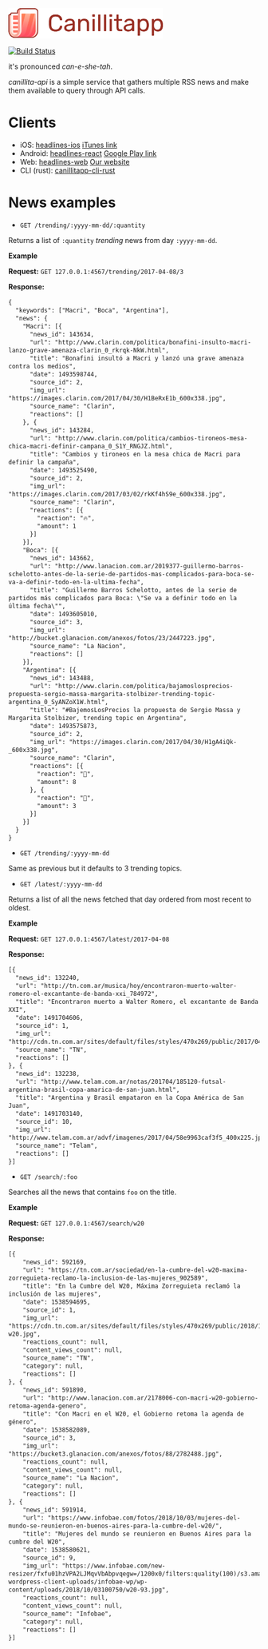 <img src="https://github.com/Canillitapp/headlines-api/blob/master/readme-assets/canillitapp_readme_header.png" height="60" /> 

[![Build Status](https://travis-ci.org/Canillitapp/headlines-api.svg?branch=master)](https://travis-ci.org/Canillitapp/headlines-api)

it's pronounced *can-e-she-tah*.

*canillita-api* is a simple service that gathers multiple RSS news and make them available to query through API calls.

# Clients
- iOS: [headlines-ios](https://github.com/Canillitapp/headlines-iOS) [iTunes link](https://itunes.apple.com/ar/app/canillitapp/id1148447560?l=en&mt=8)
- Android: [headlines-react](https://github.com/Canillitapp/headlines-react) [Google Play link](https://play.google.com/store/apps/details?id=com.headlinesreact&hl=en)
- Web: [headlines-web](https://github.com/Canillitapp/headlines-web) [Our website](https://canillitapp.com)
- CLI (rust): [canillitapp-cli-rust](https://github.com/betzerra/canillitapp-cli-rust)


# News examples
- `GET /trending/:yyyy-mm-dd/:quantity`

Returns a list of `:quantity` _trending_ news from day `:yyyy-mm-dd`.

__Example__

__Request:__ `GET 127.0.0.1:4567/trending/2017-04-08/3`

__Response:__
```
{
  "keywords": ["Macri", "Boca", "Argentina"],
  "news": {
    "Macri": [{
      "news_id": 143634,
      "url": "http://www.clarin.com/politica/bonafini-insulto-macri-lanzo-grave-amenaza-clarin_0_rkrqk-NkW.html",
      "title": "Bonafini insultó a Macri y lanzó una grave amenaza contra los medios",
      "date": 1493598744,
      "source_id": 2,
      "img_url": "https://images.clarin.com/2017/04/30/H1BeRxE1b_600x338.jpg",
      "source_name": "Clarin",
      "reactions": []
    }, {
      "news_id": 143284,
      "url": "http://www.clarin.com/politica/cambios-tironeos-mesa-chica-macri-definir-campana_0_S1Y_RNGJZ.html",
      "title": "Cambios y tironeos en la mesa chica de Macri para definir la campaña",
      "date": 1493525490,
      "source_id": 2,
      "img_url": "https://images.clarin.com/2017/03/02/rkKf4hS9e_600x338.jpg",
      "source_name": "Clarin",
      "reactions": [{
        "reaction": "🔥",
        "amount": 1
      }]
    }],
    "Boca": [{
      "news_id": 143662,
      "url": "http://www.lanacion.com.ar/2019377-guillermo-barros-schelotto-antes-de-la-serie-de-partidos-mas-complicados-para-boca-se-va-a-definir-todo-en-la-ultima-fecha",
      "title": "Guillermo Barros Schelotto, antes de la serie de partidos más complicados para Boca: \"Se va a definir todo en la última fecha\"",
      "date": 1493605010,
      "source_id": 3,
      "img_url": "http://bucket.glanacion.com/anexos/fotos/23/2447223.jpg",
      "source_name": "La Nacion",
      "reactions": []
    }],
    "Argentina": [{
      "news_id": 143488,
      "url": "http://www.clarin.com/politica/bajamoslosprecios-propuesta-sergio-massa-margarita-stolbizer-trending-topic-argentina_0_SyANZoX1W.html",
      "title": "#BajemosLosPrecios la propuesta de Sergio Massa y Margarita Stolbizer, trending topic en Argentina",
      "date": 1493575873,
      "source_id": 2,
      "img_url": "https://images.clarin.com/2017/04/30/H1gA4iQk-_600x338.jpg",
      "source_name": "Clarin",
      "reactions": [{
        "reaction": "👻",
        "amount": 8
      }, {
        "reaction": "💩",
        "amount": 3
      }]
    }]
  }
}
```

- `GET /trending/:yyyy-mm-dd`

Same as previous but it defaults to 3 trending topics.

- `GET /latest/:yyyy-mm-dd`

Returns a list of all the news fetched that day ordered from most recent to oldest.

__Example__

__Request:__ `GET 127.0.0.1:4567/latest/2017-04-08`

__Response:__

```
[{
  "news_id": 132240,
  "url": "http://tn.com.ar/musica/hoy/encontraron-muerto-walter-romero-el-excantante-de-banda-xxi_784972",
  "title": "Encontraron muerto a Walter Romero, el excantante de Banda XXI",
  "date": 1491704606,
  "source_id": 1,
  "img_url": "http://cdn.tn.com.ar/sites/default/files/styles/470x269/public/2017/04/08/1266581830507_f.jpg",
  "source_name": "TN",
  "reactions": []
}, {
  "news_id": 132238,
  "url": "http://www.telam.com.ar/notas/201704/185120-futsal-argentina-brasil-copa-amarica-de-san-juan.html",
  "title": "Argentina y Brasil empataron en la Copa América de San Juan",
  "date": 1491703140,
  "source_id": 10,
  "img_url": "http://www.telam.com.ar/advf/imagenes/2017/04/58e9963caf3f5_400x225.jpg",
  "source_name": "Telam",
  "reactions": []
}]
```

- `GET /search/:foo`

Searches all the news that contains `foo` on the title.

__Example__

__Request:__ `GET 127.0.0.1:4567/search/w20`

__Response:__

```
[{
	"news_id": 592169,
	"url": "https://tn.com.ar/sociedad/en-la-cumbre-del-w20-maxima-zorreguieta-reclamo-la-inclusion-de-las-mujeres_902589",
	"title": "En la Cumbre del W20, Máxima Zorreguieta reclamó la inclusión de las mujeres",
	"date": 1538594695,
	"source_id": 1,
	"img_url": "https://cdn.tn.com.ar/sites/default/files/styles/470x269/public/2018/10/03/maxima-w20.jpg",
	"reactions_count": null,
	"content_views_count": null,
	"source_name": "TN",
	"category": null,
	"reactions": []
}, {
	"news_id": 591890,
	"url": "http://www.lanacion.com.ar/2178006-con-macri-w20-gobierno-retoma-agenda-genero",
	"title": "Con Macri en el W20, el Gobierno retoma la agenda de género",
	"date": 1538582089,
	"source_id": 3,
	"img_url": "https://bucket3.glanacion.com/anexos/fotos/88/2782488.jpg",
	"reactions_count": null,
	"content_views_count": null,
	"source_name": "La Nacion",
	"category": null,
	"reactions": []
}, {
	"news_id": 591914,
	"url": "https://www.infobae.com/fotos/2018/10/03/mujeres-del-mundo-se-reunieron-en-buenos-aires-para-la-cumbre-del-w20/",
	"title": "Mujeres del mundo se reunieron en Buenos Aires para la cumbre del W20",
	"date": 1538580621,
	"source_id": 9,
	"img_url": "https://www.infobae.com/new-resizer/fxfu01hzVPA2LJMqvVbAbpvqegw=/1200x0/filters:quality(100)/s3.amazonaws.com/arc-wordpress-client-uploads/infobae-wp/wp-content/uploads/2018/10/03100750/w20-93.jpg",
	"reactions_count": null,
	"content_views_count": null,
	"source_name": "Infobae",
	"category": null,
	"reactions": []
}]
```

